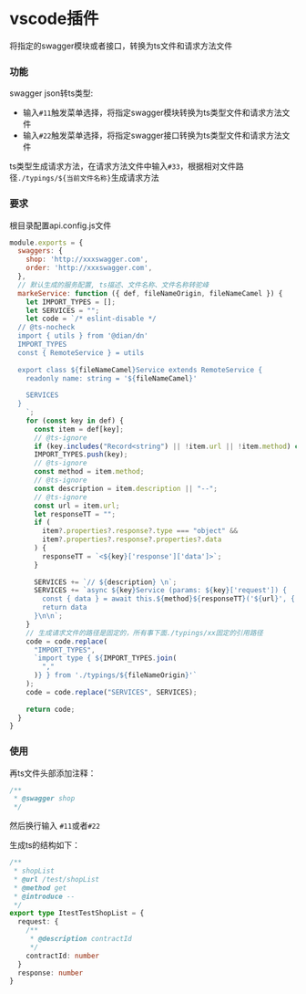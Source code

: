 # vscode插件

将指定的swagger模块或者接口，转换为ts文件和请求方法文件

### 功能

swagger json转ts类型:

- 输入`#11`触发菜单选择，将指定swagger模块转换为ts类型文件和请求方法文件
- 输入`#22`触发菜单选择，将指定swagger接口转换为ts类型文件和请求方法文件

ts类型生成请求方法，在请求方法文件中输入`#33`，根据相对文件路径`./typings/${当前文件名称}`生成请求方法

### 要求

根目录配置api.config.js文件

```js
module.exports = {
  swaggers: {
    shop: 'http://xxxswagger.com',
    order: 'http://xxxswagger.com',
  },
  // 默认生成的服务配置, ts描述、文件名称、文件名称转驼峰
  markeService: function ({ def, fileNameOrigin, fileNameCamel }) {
    let IMPORT_TYPES = [];
    let SERVICES = "";
    let code = `/* eslint-disable */
  // @ts-nocheck
  import { utils } from '@dian/dn'
  IMPORT_TYPES
  const { RemoteService } = utils
  
  export class ${fileNameCamel}Service extends RemoteService {
    readonly name: string = '${fileNameCamel}'
  
    SERVICES
  }
    `;
    for (const key in def) {
      const item = def[key];
      // @ts-ignore
      if (key.includes("Record<string") || !item.url || !item.method) continue;
      IMPORT_TYPES.push(key);
      // @ts-ignore
      const method = item.method;
      // @ts-ignore
      const description = item.description || "--";
      // @ts-ignore
      const url = item.url;
      let responseTT = "";
      if (
        item?.properties?.response?.type === "object" &&
        item?.properties?.response?.properties?.data
      ) {
        responseTT = `<${key}['response']['data']>`;
      }
  
      SERVICES += `// ${description} \n`;
      SERVICES += `async ${key}Service (params: ${key}['request']) {
        const { data } = await this.${method}${responseTT}('${url}', { params })
        return data
      }\n\n`;
    }
    // 生成请求文件的路径是固定的，所有事下面./typings/xx固定的引用路径
    code = code.replace(
      "IMPORT_TYPES",
      `import type { ${IMPORT_TYPES.join(
        ","
      )} } from './typings/${fileNameOrigin}'`
    );
    code = code.replace("SERVICES", SERVICES);
  
    return code;
  }
}

```

### 使用

再ts文件头部添加注释：
```ts
/**
 * @swagger shop
 */
```

然后换行输入 `#11`或者`#22`

生成ts的结构如下：
```ts
/**
 * shopList
 * @url /test/shopList
 * @method get
 * @introduce --
 */
export type ItestTestShopList = {
  request: {
    /**
     * @description contractId
     */
    contractId: number
  }
  response: number
}
```